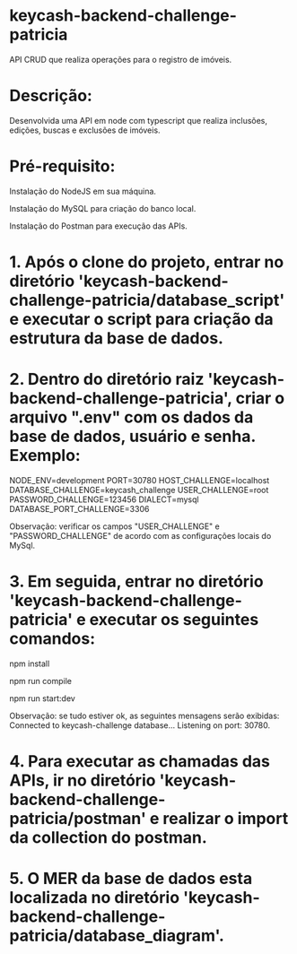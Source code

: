 ﻿# keycash-backend-challenge-patricia
API CRUD que realiza operações para o registro de imóveis. 

# Descrição:
Desenvolvida uma API em node com typescript que realiza inclusões, edições, buscas e exclusões de imóveis.

# Pré-requisito:
Instalação do NodeJS em sua máquina.

Instalação do MySQL para criação do banco local.

Instalação do Postman para execução das APIs.


# 1. Após o clone do projeto, entrar no diretório 'keycash-backend-challenge-patricia/database_script' e executar o script para criação da estrutura da base de dados.


# 2. Dentro do diretório raiz 'keycash-backend-challenge-patricia', criar o arquivo ".env" com os dados da base de dados, usuário e senha. Exemplo:
NODE_ENV=development
PORT=30780
HOST_CHALLENGE=localhost
DATABASE_CHALLENGE=keycash_challenge
USER_CHALLENGE=root
PASSWORD_CHALLENGE=123456
DIALECT=mysql
DATABASE_PORT_CHALLENGE=3306

Observação: verificar os campos "USER_CHALLENGE" e "PASSWORD_CHALLENGE" de acordo com as configurações locais do MySql.


# 3. Em seguida, entrar no diretório 'keycash-backend-challenge-patricia' e executar os seguintes comandos:

npm install

npm run compile

npm run start:dev

Observação: se tudo estiver ok, as seguintes mensagens serão exibidas: 
Connected to keycash-challenge database...
Listening on port: 30780.


# 4. Para executar as chamadas das APIs, ir no diretório 'keycash-backend-challenge-patricia/postman' e realizar o import da collection do postman.


# 5. O MER da base de dados esta localizada no diretório 'keycash-backend-challenge-patricia/database_diagram'.

